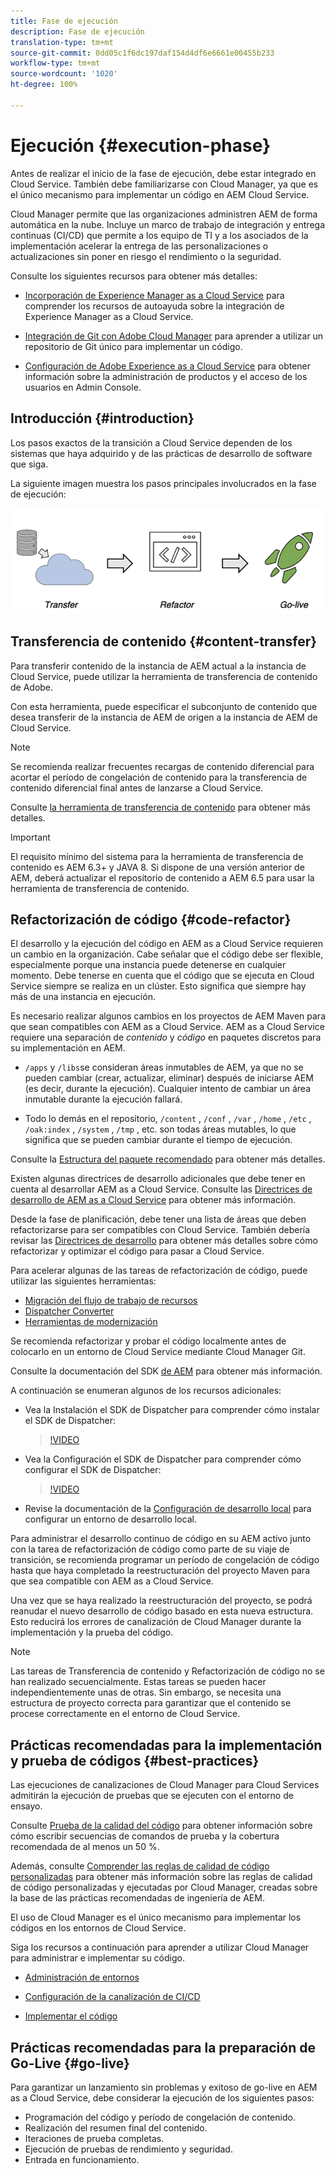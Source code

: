 ```yaml
---
title: Fase de ejecución
description: Fase de ejecución
translation-type: tm+mt
source-git-commit: 0dd05c1f6dc197daf154d4df6e6661e00455b233
workflow-type: tm+mt
source-wordcount: '1020'
ht-degree: 100%

---
```



# Ejecución {#execution-phase}

Antes de realizar el inicio de la fase de ejecución, debe estar integrado en Cloud Service. También debe familiarizarse con Cloud Manager, ya que es el único mecanismo para implementar un código en AEM Cloud Service.

Cloud Manager permite que las organizaciones administren AEM de forma automática en la nube. Incluye un marco de trabajo de integración y entrega continuas (CI/CD) que permite a los equipo de TI y a los asociados de la implementación acelerar la entrega de las personalizaciones o actualizaciones sin poner en riesgo el rendimiento o la seguridad.

Consulte los siguientes recursos para obtener más detalles:

* [Incorporación de Experience Manager as a Cloud Service](https://docs.adobe.com/content/help/es-ES/experience-manager-cloud-service/onboarding/home.html) para comprender los recursos de autoayuda sobre la integración de Experience Manager as a Cloud Service.

* [Integración de Git con Adobe Cloud Manager](https://docs.adobe.com/content/help/es-ES/experience-manager-cloud-service/implementing/managing-code/integrating-with-git.html) para aprender a utilizar un repositorio de Git único para implementar un código.

* [Configuración de Adobe Experience as a Cloud Service](https://docs.adobe.com/content/help/es-ES/experience-manager-cloud-service/security/ims-support.html#aem-configuration) para obtener información sobre la administración de productos y el acceso de los usuarios en Admin Console.


## Introducción {#introduction}

Los pasos exactos de la transición a Cloud Service dependen de los sistemas que haya adquirido y de las prácticas de desarrollo de software que siga.

La siguiente imagen muestra los pasos principales involucrados en la fase de ejecución:

![image](/help/move-to-cloud-service/assets/exec-image1.png)

## Transferencia de contenido {#content-transfer}

Para transferir contenido de la instancia de AEM actual a la instancia de Cloud Service, puede utilizar la herramienta de transferencia de contenido de Adobe.

Con esta herramienta, puede especificar el subconjunto de contenido que desea transferir de la instancia de AEM de origen a la instancia de AEM de Cloud Service.

>[!NOTE]
>Se recomienda realizar frecuentes recargas de contenido diferencial para acortar el período de congelación de contenido para la transferencia de contenido diferencial final antes de lanzarse a Cloud Service.

Consulte [la herramienta de transferencia de contenido](/help/move-to-cloud-service/content-transfer-tool/overview-content-transfer-tool.md) para obtener más detalles.

>[!IMPORTANT]
>El requisito mínimo del sistema para la herramienta de transferencia de contenido es AEM 6.3+ y JAVA 8. Si dispone de una versión anterior de AEM, deberá actualizar el repositorio de contenido a AEM 6.5 para usar la herramienta de transferencia de contenido.

## Refactorización de código {#code-refactor}

El desarrollo y la ejecución del código en AEM as a Cloud Service requieren un cambio en la organización. Cabe señalar que el código debe ser flexible, especialmente porque una instancia puede detenerse en cualquier momento. Debe tenerse en cuenta que el código que se ejecuta en Cloud Service siempre se realiza en un clúster. Esto significa que siempre hay más de una instancia en ejecución.

Es necesario realizar algunos cambios en los proyectos de AEM Maven para que sean compatibles con AEM as a Cloud Service. AEM as a Cloud Service requiere una separación de *contenido* y *código* en paquetes discretos para su implementación en AEM.

* `/apps` y `/libs`se consideran áreas inmutables de AEM, ya que no se pueden cambiar (crear, actualizar, eliminar) después de iniciarse AEM (es decir, durante la ejecución). Cualquier intento de cambiar un área inmutable durante la ejecución fallará.

* Todo lo demás en el repositorio, `/content` , `/conf` , `/var` , `/home` , `/etc` , `/oak:index` , `/system` , `/tmp` , etc. son todas áreas mutables, lo que significa que se pueden cambiar durante el tiempo de ejecución.

Consulte la [Estructura del paquete recomendado](https://docs.adobe.com/content/help/es-ES/experience-manager-cloud-service/implementing/developing/aem-project-content-package-structure.html#recommended-package-structure) para obtener más detalles.

Existen algunas directrices de desarrollo adicionales que debe tener en cuenta al desarrollar AEM as a Cloud Service. Consulte las [Directrices de desarrollo de AEM as a Cloud Service](https://docs.adobe.com/content/help/es-ES/experience-manager-cloud-service/implementing/developing/development-guidelines.html) para obtener más información.

Desde la fase de planificación, debe tener una lista de áreas que deben refactorizarse para ser compatibles con Cloud Service. También debería revisar las [Directrices de desarrollo](https://docs.adobe.com/content/help/en/experience-manager-cloud-service/implementing/developing/development-guidelines.html) para obtener más detalles sobre cómo refactorizar y optimizar el código para pasar a Cloud Service.

Para acelerar algunas de las tareas de refactorización de código, puede utilizar las siguientes herramientas:

* [Migración del flujo de trabajo de recursos](/help/move-to-cloud-service/moving-to-aem-assets/asset-workflow-migration-tool.md)
* [Dispatcher Converter](/help/move-to-cloud-service/refactoring-tools/dispatcher-transformation-utility-tools.md)
* [Herramientas de modernización](/help/move-to-cloud-service/refactoring-tools/aem-modernization-tools.md)

Se recomienda refactorizar y probar el código localmente antes de colocarlo en un entorno de Cloud Service mediante Cloud Manager Git.

Consulte la documentación del SDK [de AEM](https://docs.adobe.com/content/help/es-ES/experience-manager-cloud-service/implementing/deploying/overview.html#aem-as-a-cloud-service-sdk) para obtener más información.

A continuación se enumeran algunos de los recursos adicionales:

* Vea la Instalación el SDK de Dispatcher para comprender cómo instalar el SDK de Dispatcher:

   >[!VIDEO](https://video.tv.adobe.com/v/30601)

* Vea la Configuración el SDK de Dispatcher para comprender cómo configurar el SDK de Dispatcher:

   >[!VIDEO](https://video.tv.adobe.com/v/30602)

* Revise la documentación de la [Configuración de desarrollo local](https://docs.adobe.com/content/help/es-ES/experience-manager-learn/cloud-service/local-development-environment-set-up/overview.html) para configurar un entorno de desarrollo local.


Para administrar el desarrollo continuo de código en su AEM activo junto con la tarea de refactorización de código como parte de su viaje de transición, se recomienda programar un período de congelación de código hasta que haya completado la reestructuración del proyecto Maven para que sea compatible con AEM as a Cloud Service.

Una vez que se haya realizado la reestructuración del proyecto, se podrá reanudar el nuevo desarrollo de código basado en esta nueva estructura. Esto reducirá los errores de canalización de Cloud Manager durante la implementación y la prueba del código.

>[!NOTE]
>Las tareas de Transferencia de contenido y Refactorización de código no se han realizado secuencialmente. Estas tareas se pueden hacer independientemente unas de otras. Sin embargo, se necesita una estructura de proyecto correcta para garantizar que el contenido se procese correctamente en el entorno de Cloud Service.

## Prácticas recomendadas para la implementación y prueba de códigos {#best-practices}

Las ejecuciones de canalizaciones de Cloud Manager para Cloud Services admitirán la ejecución de pruebas que se ejecuten con el entorno de ensayo.

Consulte [Prueba de la calidad del código](https://docs.adobe.com/content/help/es-ES/experience-manager-cloud-service/implementing/developing/understand-test-results.html#code-quality-testing) para obtener información sobre cómo escribir secuencias de comandos de prueba y la cobertura recomendada de al menos un 50 %.

Además, consulte [Comprender las reglas de calidad de código personalizadas](https://docs.adobe.com/content/help/es-ES/experience-manager-cloud-service/implementing/using-cloud-manager/custom-code-quality-rules.html) para obtener más información sobre las reglas de calidad de código personalizadas y ejecutadas por Cloud Manager, creadas sobre la base de las prácticas recomendadas de ingeniería de AEM.

El uso de Cloud Manager es el único mecanismo para implementar los códigos en los entornos de Cloud Service.

Siga los recursos a continuación para aprender a utilizar Cloud Manager para administrar e implementar su código.

* [Administración de entornos](https://docs.adobe.com/content/help/es-ES/experience-manager-cloud-service/implementing/using-cloud-manager/manage-environments.html)

* [Configuración de la canalización de CI/CD](https://docs.adobe.com/content/help/es-ES/experience-manager-cloud-service/implementing/using-cloud-manager/configure-pipeline.html)

* [Implementar el código](https://docs.adobe.com/content/help/es-ES/experience-manager-cloud-service/implementing/using-cloud-manager/deploy-code.html)

## Prácticas recomendadas para la preparación de Go-Live {#go-live}

Para garantizar un lanzamiento sin problemas y exitoso de go-live en AEM as a Cloud Service, debe considerar la ejecución de los siguientes pasos:

* Programación del código y período de congelación de contenido.
* Realización del resumen final del contenido.
* Iteraciones de prueba completas.
* Ejecución de pruebas de rendimiento y seguridad.
* Entrada en funcionamiento.
